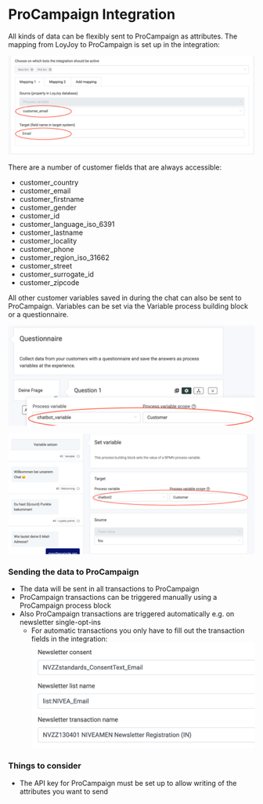 # ProCampaign Integration

All kinds of data can be flexibly sent to ProCampaign as attributes. The mapping from LoyJoy to ProCampaign is set up in the integration:

![integration](procampaign_integration/image1.png)

There are a number of customer fields that are always accessible:
- customer_country
- customer_email
- customer_firstname
- customer_gender
- customer_id
- customer_language_iso_6391
- customer_lastname
- customer_locality
- customer_phone
- customer_region_iso_31662
- customer_street
- customer_surrogate_id
- customer_zipcode

All other customer variables saved in during the chat can also be sent to ProCampaign. Variables can be set via the Variable process building block or a questionnaire.

![variable](procampaign_integration/image2.png)

![questionnaire](procampaign_integration/image3.png)

### Sending the data to ProCampaign
- The data will be sent in all transactions to ProCampaign
- ProCampaign transactions can be triggered manually using a ProCampaign process block
- Also ProCampaign transactions are triggered automatically e.g. on newsletter single-opt-ins
  - For automatic transactions you only have to fill out the transaction fields in the integration:
  ![integrationfield](procampaign_integration/image4.png)

### Things to consider
- The API key for ProCampaign must be set up to allow writing of the attributes you want to send
